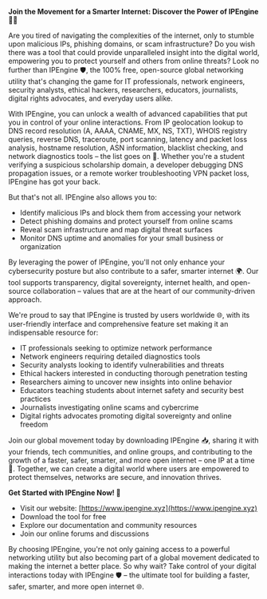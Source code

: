 **Join the Movement for a Smarter Internet: Discover the Power of IPEngine 🚀🌐**

Are you tired of navigating the complexities of the internet, only to stumble upon malicious IPs, phishing domains, or scam infrastructure? Do you wish there was a tool that could provide unparalleled insight into the digital world, empowering you to protect yourself and others from online threats? Look no further than IPEngine 🛡️, the 100% free, open-source global networking utility that's changing the game for IT professionals, network engineers, security analysts, ethical hackers, researchers, educators, journalists, digital rights advocates, and everyday users alike.

With IPEngine, you can unlock a wealth of advanced capabilities that put you in control of your online interactions. From IP geolocation lookup to DNS record resolution (A, AAAA, CNAME, MX, NS, TXT), WHOIS registry queries, reverse DNS, traceroute, port scanning, latency and packet loss analysis, hostname resolution, ASN information, blacklist checking, and network diagnostics tools – the list goes on 📡. Whether you're a student verifying a suspicious scholarship domain, a developer debugging DNS propagation issues, or a remote worker troubleshooting VPN packet loss, IPEngine has got your back.

But that's not all. IPEngine also allows you to:

* Identify malicious IPs and block them from accessing your network
* Detect phishing domains and protect yourself from online scams
* Reveal scam infrastructure and map digital threat surfaces
* Monitor DNS uptime and anomalies for your small business or organization

By leveraging the power of IPEngine, you'll not only enhance your cybersecurity posture but also contribute to a safer, smarter internet 🌍. Our tool supports transparency, digital sovereignty, internet health, and open-source collaboration – values that are at the heart of our community-driven approach.

We're proud to say that IPEngine is trusted by users worldwide 🌐, with its user-friendly interface and comprehensive feature set making it an indispensable resource for:

* IT professionals seeking to optimize network performance
* Network engineers requiring detailed diagnostics tools
* Security analysts looking to identify vulnerabilities and threats
* Ethical hackers interested in conducting thorough penetration testing
* Researchers aiming to uncover new insights into online behavior
* Educators teaching students about internet safety and security best practices
* Journalists investigating online scams and cybercrime
* Digital rights advocates promoting digital sovereignty and online freedom

Join our global movement today by downloading IPEngine 📥, sharing it with your friends, tech communities, and online groups, and contributing to the growth of a faster, safer, smarter, and more open internet – one IP at a time 🔑. Together, we can create a digital world where users are empowered to protect themselves, networks are secure, and innovation thrives.

**Get Started with IPEngine Now! 🚀**

* Visit our website: [https://www.ipengine.xyz](https://www.ipengine.xyz)
* Download the tool for free
* Explore our documentation and community resources
* Join our online forums and discussions

By choosing IPEngine, you're not only gaining access to a powerful networking utility but also becoming part of a global movement dedicated to making the internet a better place. So why wait? Take control of your digital interactions today with IPEngine 🛡️ – the ultimate tool for building a faster, safer, smarter, and more open internet 🌐.